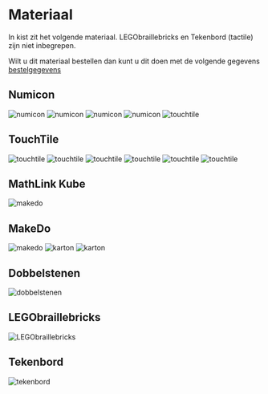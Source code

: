 # Materiaal
In kist zit het volgende materiaal. LEGObraillebricks en Tekenbord (tactile) zijn niet inbegrepen.

Wilt u dit materiaal bestellen dan kunt u dit doen met de volgende gegevens [bestelgegevens](bestelgegevens.md)

## Numicon
![numicon](assets/bodemplaat.jpeg)
![numicon](assets/numicon.jpeg)
![numicon](assets/numicondobbelsteen.jpeg)
![numicon](assets/wijzer.jpeg)
![touchtile](assets/kaarten.jpeg)

## TouchTile
![touchtile](assets/touchtile.jpeg)
![touchtile](assets/touchtile2.jpeg)
![touchtile](assets/touchtile3.jpeg)
![touchtile](assets/touchtile4.jpeg)
![touchtile](assets/eentjes.jpeg)
![touchtile](assets/vanalles.jpeg)

## MathLink Kube
![makedo](assets/mathkube.jpeg)

## MakeDo
![makedo](assets/makedo.jpeg)
![karton](assets/karton2.jpeg)
![karton](assets/karton.jpeg)



## Dobbelstenen
![dobbelstenen](assets/dobbelsteen.jpeg)

## LEGObraillebricks
![LEGObraillebricks](assets/legobraillebricks.jpeg)

## Tekenbord
![tekenbord](assets/tekenbord.jpeg)
